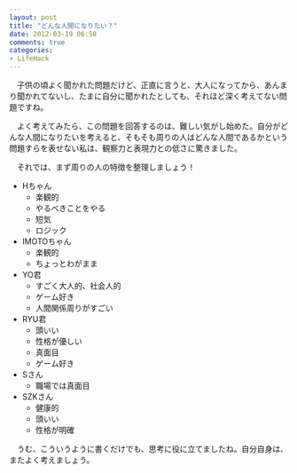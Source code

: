 ```yaml
---
layout: post
title: "どんな人間になりたい？"
date: 2012-03-19 06:58
comments: true
categories: 
- LifeHack
---
```


　子供の頃よく聞かれた問題だけど、正直に言うと、大人になってから、あんまり聞かれてないし、たまに自分に聞かれたとしても、それほど深く考えてない問題ですね。

　よく考えてみたら、この問題を回答するのは、難しい気がし始めた。自分がどんな人間になりたいを考えると、そもそも周りの人はどんな人間であるかという問題すらを表せない私は、観察力と表現力との低さに驚きました。

　それでは、まず周りの人の特徴を整理しましょう！

* Hちゃん
    * 楽観的
    * やるべきことをやる
    * 短気
    * ロジック
* IMOTOちゃん
    * 楽観的
    * ちょっとわがまま
* YO君
    * すごく大人的、社会人的
    * ゲーム好き
    * 人間関係周りがすごい
* RYU君
    * 頭いい
    * 性格が優しい
    * 真面目
    * ゲーム好き
* Sさん
    * 職場では真面目
* SZKさん
    * 健康的
    * 頭いい
    * 性格が明確
    
　うむ、こういうように書くだけでも、思考に役に立てましたね。自分自身は、またよく考えましょう。